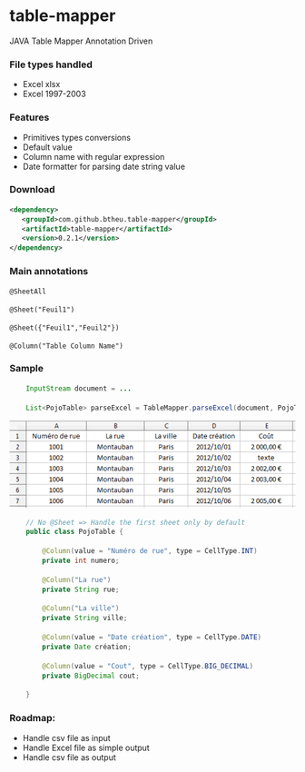 # table-mapper
JAVA Table Mapper Annotation Driven

### File types handled
- Excel xlsx
- Excel 1997-2003

### Features
- Primitives types conversions
- Default value
- Column name with regular expression
- Date formatter for parsing date string value

### Download
```xml
<dependency>
   <groupId>com.github.btheu.table-mapper</groupId>
   <artifactId>table-mapper</artifactId>
   <version>0.2.1</version>
</dependency>
```

### Main annotations
	@SheetAll
	
	@Sheet("Feuil1")
	
	@Sheet({"Feuil1","Feuil2"})

	@Column("Table Column Name")

### Sample
```java
    InputStream document = ...

    List<PojoTable> parseExcel = TableMapper.parseExcel(document, PojoTable.class);
```

![alt tag](https://raw.githubusercontent.com/btheu/table-mapper/master/media/sample.png)

```java
    // No @Sheet => Handle the first sheet only by default
    public class PojoTable {

	    @Column(value = "Numéro de rue", type = CellType.INT)
	    private int numero;
	    
	    @Column("La rue")
	    private String rue;
	    
	    @Column("La ville")
	    private String ville;
	    
	    @Column(value = "Date création", type = CellType.DATE)
	    private Date création;
	    
	    @Column(value = "Cout", type = CellType.BIG_DECIMAL)
	    private BigDecimal cout;
    
    }
```

### Roadmap:
- Handle csv file as input
- Handle Excel file as simple output
- Handle csv file as output
